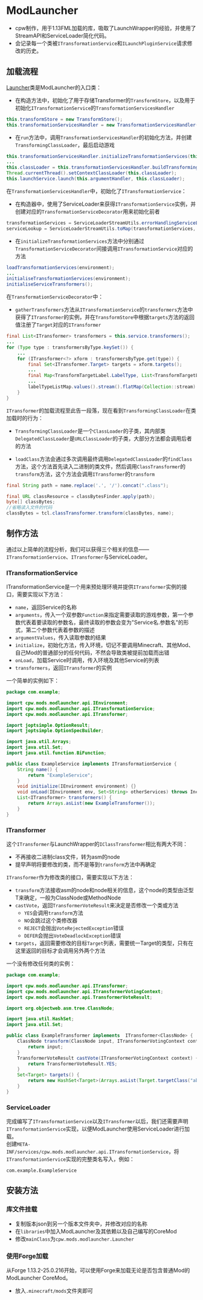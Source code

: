 # ModLauncher

* cpw制作，用于1.13FML加载的库，吸取了LaunchWrapper的经验，并使用了StreamAPI和ServiceLoader简化代码。
* 会记录每一个类被`ITransformationService`和`ILaunchPluginService`请求修改的历史。

## 加载流程

[Launcher](https://github.com/cpw/modlauncher/blob/master/src/main/java/cpw/mods/modlauncher/Launcher.java)类是ModLauncher的入口类：

* 在构造方法中，初始化了用于存储Transformer的`TransformStore`，以及用于初始化`ITransformationService`的`TransformationServicesHandler`
```java
this.transformStore = new TransformStore();
this.transformationServicesHandler = new TransformationServicesHandler(this.transformStore);
```

* 在`run`方法中，调用`TransformationServicesHandler`的初始化方法，并创建`TransformingClassLoader`，最后启动游戏
```java
this.transformationServicesHandler.initializeTransformationServices(this.argumentHandler, this.environment);
...
this.classLoader = this.transformationServicesHandler.buildTransformingClassLoader(this.launchPlugins, classLoaderBuilder);
Thread.currentThread().setContextClassLoader(this.classLoader);
this.launchService.launch(this.argumentHandler, this.classLoader); 
```

在`TransformationServicesHandler`中，初始化了`ITransformationService`：
* 在构造器中，使用了ServiceLoader来获得`ITransformationService`实例，并创建对应的`TransformationServiceDecorator`用来初始化前者
```java
transformationServices = ServiceLoaderStreamUtils.errorHandlingServiceLoader(ITransformationService.class, serviceConfigurationError -> LOGGER.fatal(MODLAUNCHER, "Encountered serious error loading transformation service, expect problems", serviceConfigurationError));
serviceLookup = ServiceLoaderStreamUtils.toMap(transformationServices, ITransformationService::name, TransformationServiceDecorator::new);
```

* 在`initializeTransformationServices`方法中分别通过`TransformationServiceDecorator`间接调用`ITransformationService`对应的方法
```java
loadTransformationServices(environment);
...
initialiseTransformationServices(environment);
initialiseServiceTransformers();
```

在`TransformationServiceDecorator`中：

* `gatherTransformers`方法从`ITransformationService`的`transformers`方法中获得了`ITransformer`的实例，并在`TransformStore`中根据`targets`方法的返回值注册了`Target`对应的`ITransformer`
```java
final List<ITransformer> transformers = this.service.transformers();
...
for (Type type : transformersByType.keySet()) {
    ...
    for (ITransformer<?> xform : transformersByType.get(type)) {
        final Set<ITransformer.Target> targets = xform.targets();
        ...
        final Map<TransformTargetLabel.LabelType, List<TransformTargetLabel>> labelTypeListMap = targets.stream().map(TransformTargetLabel::new).collect(Collectors.groupingBy(TransformTargetLabel::getLabelType));
        ...
        labelTypeListMap.values().stream().flatMap(Collection::stream).forEach(target -> transformStore.addTransformer(target, xform));
    }
}
```

`ITransformer`的加载流程至此告一段落，现在看到`TransformingClassLoader`在类加载时的行为：

* `TransformingClassLoader`是一个`ClassLoader`的子类，其内部类`DelegatedClassLoader`是`URLClassLoader`的子类，大部分方法都会调用后者的方法

* `loadClass`方法会通过多次调用最终调用`DelegatedClassLoader`的`findClass`方法，这个方法首先读入二进制的类文件，然后调用`ClassTransformer`的`transform`方法，这个方法会调用`ITransformer`的`transform`

```java
final String path = name.replace('.', '/').concat(".class");

final URL classResource = classBytesFinder.apply(path);
byte[] classBytes;
//省略读入文件的代码
classBytes = tcl.classTransformer.transform(classBytes, name);
```

## 制作方法

通过以上简单的流程分析，我们可以获得三个相关的信息——`ITransformationService`、`ITransformer`与ServiceLoader。

### ITransformationService

ITransformationService是一个用来预处理环境并提供`ITransformer`实例的接口，需要实现以下方法：
* `name`，返回Service的名称
* `arguments`，传入一个双参数`Function`来指定需要读取的游戏参数，第一个参数代表着要读取的参数名，最终读取的参数会变为"Service名.参数名"的形式，第二个参数代表着参数的描述
* `argumentValues`，传入读取参数的结果
* `initialize`，初始化方法，传入环境，切记不要调用Minecraft、其他Mod、自己Mod的普通部分的任何代码，不然会导致类被提前加载而出错
* `onLoad`，加载Service时调用，传入环境及其他Service的列表
* `transformers`，返回`ITransformer`的实例

一个简单的实例如下：
```java
package com.example;

import cpw.mods.modlauncher.api.IEnvironment;
import cpw.mods.modlauncher.api.ITransformationService;
import cpw.mods.modlauncher.api.ITransformer;

import joptsimple.OptionResult;
import joptsimple.OptionSpecBuilder;

import java.util.Arrays;
import java.util.Set;
import java.util.function.BiFunction;

public class ExampleService implements ITransformationService {
    String name() {
        return "ExampleService";
    }
    void initialize(IEnvironment environment) {}
    void onLoad(IEnvironment env, Set<String> otherServices) throws IncompatibleEnvironmentException {}
    List<ITransformer> transformers() {
        return Arrays.asList(new ExampleTransformer());
    }
}
```

### ITransformer

这个`ITransformer`与LaunchWrapper的`IClassTransformer`相比有两大不同：
* 不再接收二进制class文件，转为asm的node
* 提早声明将要修改的类，而不是等到`transform`方法中再确定

`ITransformer`作为修改类的接口，需要实现以下方法：
* `transform`方法接收asm的node和node相关的信息，这个node的类型由泛型T来确定，一般为ClassNode或MethodNode
* `castVote`，返回`TransformerVoteResult`来决定是否修改一个类或方法
    * `YES`会调用`transform`方法
    * `NO`会跳过这个类修改器
    * `REJECT`会抛出`VoteRejectedException`错误
    * `DEFER`会抛出`VoteDeadlockException`错误
* `targets`，返回需要修改的目标`Target`列表，需要统一Target的类型，只有在这里返回的目标才会调用另外两个方法

一个没有修改任何类的实例：
```java
package com.example;

import cpw.mods.modlauncher.api.ITransformer;
import cpw.mods.modlauncher.api.ITransformerVotingContext;
import cpw.mods.modlauncher.api.TransformerVoteResult;

import org.objectweb.asm.tree.ClassNode;

import java.util.HashSet;
import java.util.Set;

public class ExampleTransformer implements  ITransformer<ClassNode> {
    ClassNode transform(ClassNode input, ITransformerVotingContext context) {
        return input;
    }
    TransformerVoteResult castVote(ITransformerVotingContext context) {
        return TransformerVoteResult.YES;
    }
    Set<Target> targets() {
        return new HashSet<Target>(Arrays.asList(Target.targetClass("abc")));
    }
}
```

### ServiceLoader

完成编写了`ITransformationService`以及`ITransformer`以后，我们还需要声明`ITransformationService`实现，以便ModLauncher使用ServiceLoader进行加载。  
创建`META-INF/services/cpw.mods.modlauncher.api.ITransformationService`，将`ITransformationService`实现的完整类名写入，例如：
```
com.example.ExampleService
```

## 安装方法

### 库文件挂载

* 复制版本json到另一个版本文件夹中，并修改对应的名称
* 在`libraries`中加入ModLauncher及其依赖以及自己编写的CoreMod
* 修改`mainClass`为`cpw.mods.modlauncher.Launcher`

### 使用Forge加载

从Forge 1.13.2-25.0.216开始，可以使用Forge来加载无论是否包含普通Mod的ModLauncher CoreMod。  
* 放入`.minecraft/mods`文件夹即可